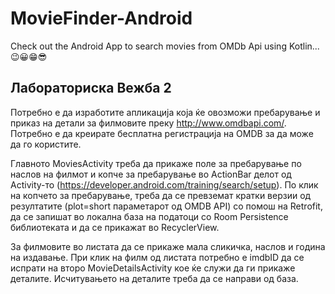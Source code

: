 # MovieFinder-Android
Check out the Android App to search movies from OMDb Api using Kotlin...😉😀😁😎

## Лабораториска Вежба 2
Потребно е да изработите апликација која ќе oвозможи пребарување и приказ на детали за филмовите преку http://www.omdbapi.com/. Потребно е да креирате бесплатна регистрација на OMDB за да може да го користите. <br />

Главното MoviesActivity треба да прикаже поле за пребарување по наслов на филмот и копче за пребарување во ActionBar делот од Activity-то (https://developer.android.com/training/search/setup). По клик на копчето за пребарување, треба да се превземат кратки верзии од резултатите (plot=short параметарот од OMDB API) со помош на Retrofit, да се запишат во локална база на податоци со Room Persistence библиотеката и да се прикажат во RecyclerView.<br />

За филмовите во листата да се прикаже мала сликичка, наслов и година на издавање. При клик на филм од листата потребно е imdbID да се испрати на второ MovieDetailsActivity кое ќе служи да ги прикаже деталите.  Исчитувањето на деталите треба да се направи од база.
